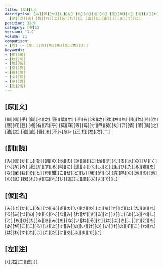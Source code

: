 ```yaml
---
title: [な][し]
description: [み][佩][か][し][を] [剣][の][池][の] [蓮][葉][に] [溜][ま][れ][る][水][の] [ゆ][く][へ][な][み] [我][が][す][る][時][に] [逢][ふ][べ][し][と] [逢][ひ][た][る][君][を] [な][寐][ね][そ][と] [母][聞][こ][せ][ど][も] [我][が][心] [清][隅][の][池][の]
  [池][の][底] [我][れ][は][忘][れ][じ] [直][に][逢][ふ][ま][で][に]
position: 3289
category: [巻]13
version: '1.0'
volume: 13
comparison:
- [忍] -> [忘] [[万][葉][集][童][蒙][抄]]
keywords:
- [相][聞]
- [枕][詞]
- [地][名]
- [奈][良]
- [橿][原]
- [女][歌]
- [序][詞]
- [恋][情]
---
```


## [原][文]

[御][佩][乎] [劔][池][之] [蓮][葉][尓] [渟][有][水][之] [徃][方][無] [我][為][時][尓] [應][相][登] [相][有][君][乎] [莫][寐][等] [母][寸][巨][勢][友] [吾][情] [清][隅][之][池][之] [池][底] [吾][者][不]<[忘]> [正][相][左][右][二]

## [訓][読]

[み][佩][か][し][を] [剣][の][池][の] [蓮][葉][に] [溜][ま][れ][る][水][の] [ゆ][く][へ][な][み] [我][が][す][る][時][に] [逢][ふ][べ][し][と] [逢][ひ][た][る][君][を] [な][寐][ね][そ][と] [母][聞][こ][せ][ど][も] [我][が][心] [清][隅][の][池][の] [池][の][底] [我][れ][は][忘][れ][じ] [直][に][逢][ふ][ま][で][に]

## [仮][名]

[み][は][か][し][を] [つ][る][ぎ][の][い][け][の] [は][ち][す][ば][に] [た][ま][れ][る][み][づ][の] [ゆ][く][へ][な][み] [わ][が][す][る][と][き][に] [あ][ふ][べ][し][と] [あ][ひ][た][る][き][み][を] [な][い][ね][そ][と] [は][は][き][こ][せ][ど][も] [あ][が][こ][こ][ろ] [き][よ][す][み][の][い][け][の] [い][け][の][そ][こ] [わ][れ][は][わ][す][れ][じ] [た][だ][に][あ][ふ][ま][で][に]

## [左][注]

[（][右][二][首][）]
